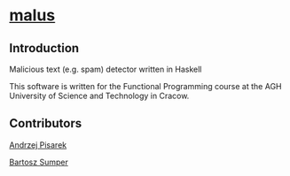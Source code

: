# [malus](https://en.wiktionary.org/wiki/malicious)
## Introduction
Malicious text (e.g. spam) detector written in Haskell

This software is written for the Functional Programming course at the AGH University of Science and Technology in Cracow.

## Contributors
[Andrzej Pisarek](https://github.com/apisarek)

[Bartosz Sumper](https://github.com/barsumek)

